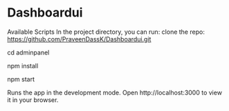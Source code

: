 # Dashboardui

Available Scripts
In the project directory, you can run:
clone the repo:
https://github.com/PraveenDassK/Dashboardui.git

cd adminpanel

npm install

npm start


Runs the app in the development mode.
Open http://localhost:3000 to view it in your browser.

